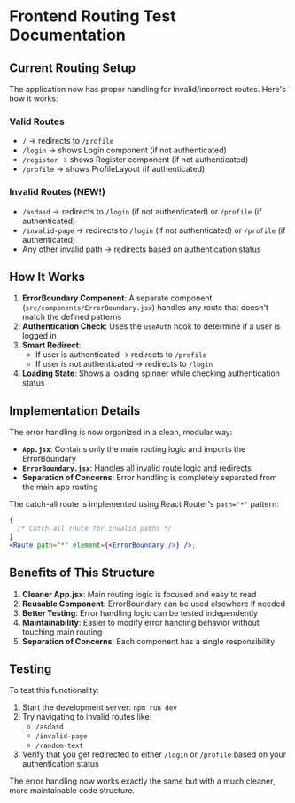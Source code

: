 # Frontend Routing Test Documentation

## Current Routing Setup

The application now has proper handling for invalid/incorrect routes. Here's how it works:

### Valid Routes

- `/` → redirects to `/profile`
- `/login` → shows Login component (if not authenticated)
- `/register` → shows Register component (if not authenticated)
- `/profile` → shows ProfileLayout (if authenticated)

### Invalid Routes (NEW!)

- `/asdasd` → redirects to `/login` (if not authenticated) or `/profile` (if authenticated)
- `/invalid-page` → redirects to `/login` (if not authenticated) or `/profile` (if authenticated)
- Any other invalid path → redirects based on authentication status

## How It Works

1. **ErrorBoundary Component**: A separate component (`src/components/ErrorBoundary.jsx`) handles any route that doesn't match the defined patterns
2. **Authentication Check**: Uses the `useAuth` hook to determine if a user is logged in
3. **Smart Redirect**:
   - If user is authenticated → redirects to `/profile`
   - If user is not authenticated → redirects to `/login`
4. **Loading State**: Shows a loading spinner while checking authentication status

## Implementation Details

The error handling is now organized in a clean, modular way:

- **`App.jsx`**: Contains only the main routing logic and imports the ErrorBoundary
- **`ErrorBoundary.jsx`**: Handles all invalid route logic and redirects
- **Separation of Concerns**: Error handling is completely separated from the main app routing

The catch-all route is implemented using React Router's `path="*"` pattern:

```jsx
{
  /* Catch-all route for invalid paths */
}
<Route path="*" element={<ErrorBoundary />} />;
```

## Benefits of This Structure

1. **Cleaner App.jsx**: Main routing logic is focused and easy to read
2. **Reusable Component**: ErrorBoundary can be used elsewhere if needed
3. **Better Testing**: Error handling logic can be tested independently
4. **Maintainability**: Easier to modify error handling behavior without touching main routing
5. **Separation of Concerns**: Each component has a single responsibility

## Testing

To test this functionality:

1. Start the development server: `npm run dev`
2. Try navigating to invalid routes like:
   - `/asdasd`
   - `/invalid-page`
   - `/random-text`
3. Verify that you get redirected to either `/login` or `/profile` based on your authentication status

The error handling now works exactly the same but with a much cleaner, more maintainable code structure.
